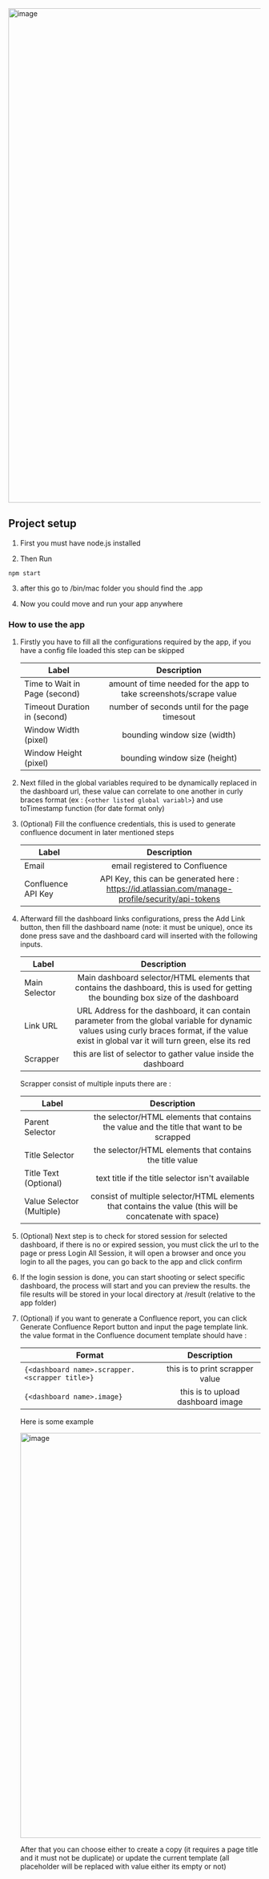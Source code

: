 <img width="986" alt="image" src="https://user-images.githubusercontent.com/43723280/159681858-6baddc1b-b9a0-48ec-b642-0cb85c9df84c.png">

## Project setup
1. First you must have node.js installed

2. Then Run
```
npm start
```

3. after this go to /bin/mac folder you should find the .app 

4. Now you could move and run your app anywhere

<!-- ### Compiles and hot-reloads for development
```
npm run serve
```

### Compiles and minifies for production
```
npm run build
```

### Lints and fixes files
```
npm run lint
``` -->

### How to use the app
1. Firstly you have to fill all the configurations required by the app, if you have a config file loaded this step can be skipped

   | Label        | Description           |
   | ------------- |:-------------:| 
   | Time to Wait in Page (second) | amount of time needed for the app to take screenshots/scrape value | 
   | Timeout Duration in (second) | number of seconds until for the page timesout |  
   | Window Width (pixel) | bounding window size (width)|   
   | Window Height (pixel) | bounding window size (height)|

2. Next filled in the global variables required to be dynamically replaced in the dashboard url, these value can correlate to one another in curly braces format (ex : {```<other listed global variabl>```} and use toTimestamp function (for date format only)
  
3. (Optional) Fill the confluence credentials, this is used to generate confluence document in later mentioned steps
  
   | Label        | Description           |
   | ------------- |:-------------:| 
   | Email | email registered to Confluence | 
   | Confluence API Key | API Key, this can be generated here : https://id.atlassian.com/manage-profile/security/api-tokens|  
  
  
4. Afterward fill the dashboard links configurations, press the Add Link button, then fill the dashboard name (note: it must be unique), once its done press save and the dashboard card will inserted with the following inputs.
  
   | Label        | Description           |
   | ------------- |:-------------:| 
   | Main Selector | Main dashboard selector/HTML elements that contains the dashboard, this is used for getting the bounding box size of the dashboard | 
   | Link URL | URL Address for the dashboard, it can contain parameter from the global variable for dynamic values using curly braces format, if the value exist in global var it will turn green, else its red| 
   | Scrapper | this are list of selector to gather value inside the dashboard| 
  
   Scrapper consist of multiple inputs there are :

   | Label        | Description           |
   | ------------- |:-------------:| 
   | Parent Selector | the selector/HTML elements that contains the value and the title that want to be scrapped | 
   | Title Selector | the selector/HTML elements that contains the title value |
   | Title Text (Optional) | text title if the title selector isn't available | 
   | Value Selector (Multiple) | consist of multiple selector/HTML elements that contains the value (this will be concatenate with space) | 
  
5. (Optional) Next step is to check for stored session for selected dashboard, if there is no or expired session, you must click the url to the page or press Login All Session, it will open a browser and once you login to all the pages, you can go back to the app and click confirm
  
6. If the login session is done, you can start shooting or select specific dashboard, the process will start and you can preview the results. the file results will be stored in your local directory at /result (relative to the app folder)
  
7. (Optional) if you want to generate a Confluence report, you can click Generate Confluence Report button and input the page template link. the value format in the Confluence document template should have : 

   | Format        | Description           |
   | ------------- |:-------------:| 
   | ```{<dashboard name>.scrapper.<scrapper title>}``` | this is to print scrapper value | 
   | ```{<dashboard name>.image}``` | this is to upload dashboard image |

   Here is some example
   
   <img width="808" alt="image" src="https://user-images.githubusercontent.com/43723280/159702773-0ecddce0-c557-46b4-b918-0f0223f278b2.png">

   After that you can choose either to create a copy (it requires a page title and it must not be duplicate) or update the current template (all placeholder will be replaced with value either its empty or not)



  


